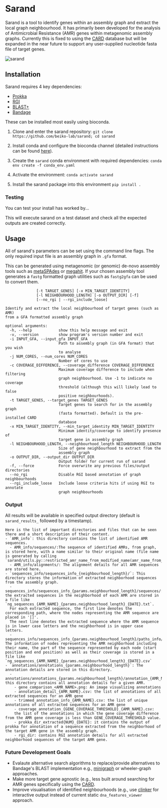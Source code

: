 # Sarand

Sarand is a tool to identify genes within an assembly graph and extract the local graph neighbourhood.
It has primarily been developed for the analysis of Antimicrobial Resistance (AMR) genes within metagenomic assembly graphs.
Currently this is fixed to using the [CARD](card.mcmaster.ca) database but will be expanded in the near future to support any user-supplied nucleotide fasta file of target genes.

![sarand](sarand/docs/sarand.png)

## Installation

Sarand requires 4 key dependencies:

- [Prokka](https://github.com/tseemann/prokka)
- [RGI](https://github.com/arpcard/rgi)
- [BLAST+](https://blast.ncbi.nlm.nih.gov/Blast.cgi?PAGE_TYPE=BlastDocs&DOC_TYPE=Download)
- [Bandage](https://rrwick.github.io/Bandage/)

These can be installed most easily using bioconda.

1. Clone and enter the sarand repository: `git clone https://github.com/beiko-lab/sarand; cd sarand`

2. Install conda and configure the bioconda channel (detailed instructions can be found [here](https://bioconda.github.io/user/install.html)).

3. Create the `sarand` conda environment with required dependencies: `conda env create -f conda_env.yaml`

4. Activate the environment: `conda activate sarand`

5. Install the sarand package into this environment `pip install .`

### Testing

You can test your install has worked by...

This will execute sarand on a test dataset and check all the expected outputs are created correctly.

## Usage

All of sarand's parameters can be set using the command line flags. 
The only required input file is an assembly graph in `.gfa` format.

This can be generated using metagenomic (or genomic) de-novo assembly tools
such as [metaSPAdes](https://github.com/ablab/spades) or [megahit](https://github.com/voutcn/megahit).
If your chosen assembly tool generates a `fastg` formatted graph utilities such as `fastg2gfa` can be used to convert them.

```usage: sarand [-h] [-v] -i INPUT_GFA [-j NUM_CORES] [-c COVERAGE_DIFFERENCE]
              [-t TARGET_GENES] [-x MIN_TARGET_IDENTITY]
              [-l NEIGHBOURHOOD_LENGTH] [-o OUTPUT_DIR] [-f]
              [--no_rgi | --rgi_include_loose]

Identify and extract the local neighbourhood of target genes (such as AMR)
from a GFA formatted assembly graph

optional arguments:
  -h, --help            show this help message and exit
  -v, --version         show program's version number and exit
  -i INPUT_GFA, --input_gfa INPUT_GFA
                        Path to assembly graph (in GFA format) that you wish
                        to analyse
  -j NUM_CORES, --num_cores NUM_CORES
                        Number of cores to use
  -c COVERAGE_DIFFERENCE, --coverage_difference COVERAGE_DIFFERENCE
                        Maximum coverage difference to include when filtering
                        graph neighbourhood. Use -1 to indicate no coverage
                        threshold (although this will likely lead to false
                        positive neighbourhoods).
  -t TARGET_GENES, --target_genes TARGET_GENES
                        Target genes to search for in the assembly graph
                        (fasta formatted). Default is the pre-installed CARD
                        database
  -x MIN_TARGET_IDENTITY, --min_target_identity MIN_TARGET_IDENTITY
                        Minimum identity/coverage to identify presence of
                        target gene in assembly graph
  -l NEIGHBOURHOOD_LENGTH, --neighbourhood_length NEIGHBOURHOOD_LENGTH
                        Size of gene neighbourhood to extract from the
                        assembly graph
  -o OUTPUT_DIR, --output_dir OUTPUT_DIR
                        Output folder for current run of sarand
  -f, --force           Force overwrite any previous files/output directories
  --no_rgi              Disable RGI based annotation of graph neighbourhoods
  --rgi_include_loose   Include loose criteria hits if using RGI to annotate
                        graph neighbourhoods
```

### Output 
All results will be available in specified output directory (default is `sarand_results_` followed by a timestamp).

	Here is the list of important directories and files that can be seen there and a short description of their content.
	- `AMR_info`: this directory contains the list of identified AMR sequences.
	  - AMR_info/sequences/:The sequence of identified AMRs, from graph, is stored here, with a name similar to their original name (file name is generated by calling `sarand/utils.py::restricted_amr_name_from_modified_name(amr_name_from_title(amr_original_name)))`
	  - AMR_info/alignments/: The alignment details for all AMR sequences are stored here.
	- `sequences_info/sequences_info_{neighbourhood_length}/`: This directory stores the information of extracted neighborhood sequences from the assembly graph.
	  - sequences_info/sequences_info_{params.neighbourhood_length}/sequences/: the extracted sequences in the neighborhood of each AMR are stored in a file like `ng_sequences_{AMR_NAME}_{params.neighbourhood_length}_{DATE}.txt`.
	  For each extracted sequence, the first line denotes the corresponding path, where the nodes representing the AMR sequence are placed in '[]'.
	  The next line denotes the extracted sequence where the AMR sequence is in lower case letters and the neighborhood is in upper case letters.
	  - sequences_info/sequences_info_{params.neighbourhood_length}/paths_info/: The information of nodes representing the AMR neighborhood including their name, the part of the sequence represented by each node (start position and end position) as well as their coverage is stored in a file like `ng_sequences_{AMR_NAME}_{params.neighbourhood_length}_{DATE}.csv`
	- `annotations/annotations_{params.neighbourhood_length}`: The annotation details are stored in this directory.
	  - annotations/annotations_{params.neighbourhood_length}/annotation_{AMR_NAME}_{params.neighbourhood_length}: this directory contains all annotation details for a given AMR.
	    - gene_comparison_<AMR_NAME>.png: An image visualizing annotations
	    - annotation_detail_{AMR_NAME}.csv: the list of annotations of all extracted sequences for an AMR gene
	    - trimmed_annotation_info_{AMR_NAME}.csv: the list of unique annotations of all extracted sequences for an AMR gene
	    - coverage_annotation_{GENE_COVERAGE_THRESHOLD}_{AMR_NAME}.csv:
	    the list of the annotations in which the gene coverage difference from the AMR gene coverage is less than GENE_COVERAGE_THRESHOLD value.
	    - prokka_dir_extracted{NUM}_{DATE}: it contains the output of prokka for annotation of a sequence extracted from the neighborhood of the target AMR gene in the assembly graph.
	    - rgi_dir: contains RGI annotation details for all extracted neighborhood sequences of the target AMR gene.
	    
	    
### Future Development Goals

- Evalaute alternative search algorithms to replace/provide alternatives to Bandage's BLAST implementation e.g., [minigraph](https://github.com/lh3/minigraph) or wheeler-graph approaches.
- Make more target gene agnostic (e.g., less built around searching for AMR genes specifically using the [CARD](card.mcmaster.ca).
- Improve visualisation of identified neighbourhoods (e.g., use [clinker](https://github.com/gamcil/clinker) for interactive output instead of current static `dna_features_viewer` approach.
